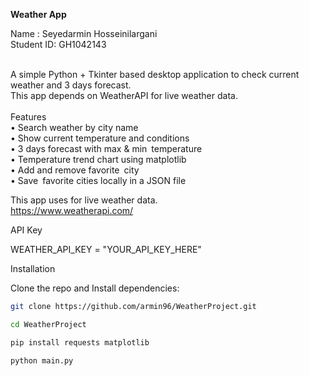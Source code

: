 <b>Weather App </b><br>

Name : Seyedarmin Hosseinilargani<br>
Student ID: GH1042143<br><br>


A simple Python + Tkinter based desktop application to check current weather and 3 days forecast.<br>
This app depends on WeatherAPI for live weather data.<br>
<br>Features<br>
• Search weather by city name<br>
• Show current temperature and conditions<br>
• 3 days forecast with max & min temperature<br>
• Temperature trend chart using matplotlib<br>
• Add and remove favorite city<br>
• Save favorite cities locally in a JSON file<br>

This app uses for live weather data.  <br>
https://www.weatherapi.com/ <br>


API Key<br>

WEATHER_API_KEY = "YOUR_API_KEY_HERE"<br>


Installation

Clone the repo and Install dependencies:
```bash
git clone https://github.com/armin96/WeatherProject.git

cd WeatherProject

pip install requests matplotlib

python main.py

